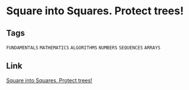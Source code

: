 # Square into Squares. Protect trees!


## Tags

`FUNDAMENTALS` `MATHEMATICS` `ALGORITHMS` `NUMBERS` `SEQUENCES` `ARRAYS`

## Link

[Square into Squares. Protect trees!](https://www.codewars.com/kata/54eb33e5bc1a25440d000891)
